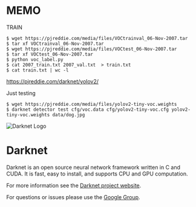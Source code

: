 # MEMO


TRAIN

```
$ wget https://pjreddie.com/media/files/VOCtrainval_06-Nov-2007.tar
$ tar xf VOCtrainval_06-Nov-2007.tar
$ wget https://pjreddie.com/media/files/VOCtest_06-Nov-2007.tar
$ tar xf VOCtest_06-Nov-2007.tar
$ python voc_label.py
$ cat 2007_train.txt 2007_val.txt  > train.txt
$ cat train.txt | wc -l
```

https://pjreddie.com/darknet/yolov2/

Just testing

```
$ wget https://pjreddie.com/media/files/yolov2-tiny-voc.weights
$ darknet detector test cfg/voc.data cfg/yolov2-tiny-voc.cfg yolov2-tiny-voc.weights data/dog.jpg
```


![Darknet Logo](http://pjreddie.com/media/files/darknet-black-small.png)

# Darknet #
Darknet is an open source neural network framework written in C and CUDA. It is fast, easy to install, and supports CPU and GPU computation.

For more information see the [Darknet project website](http://pjreddie.com/darknet).

For questions or issues please use the [Google Group](https://groups.google.com/forum/#!forum/darknet).
